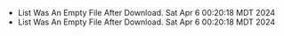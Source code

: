 *  List Was An Empty File After Download. Sat Apr  6 00:20:18 MDT 2024
*  List Was An Empty File After Download. Sat Apr  6 00:20:18 MDT 2024
